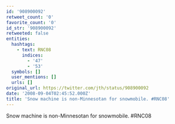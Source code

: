 ```yaml
---
id: '908900092'
retweet_count: '0'
favorite_count: '0'
id_str: '908900092'
retweeted: false
entities:
  hashtags:
    - text: RNC08
      indices:
        - '47'
        - '53'
  symbols: []
  user_mentions: []
  urls: []
original_url: https://twitter.com/jth/status/908900092
date: '2008-09-04T02:45:52.000Z'
title: 'Snow machine is non-Minnesotan for snowmobile. #RNC08'
---
```


Snow machine is non-Minnesotan for snowmobile. #RNC08
